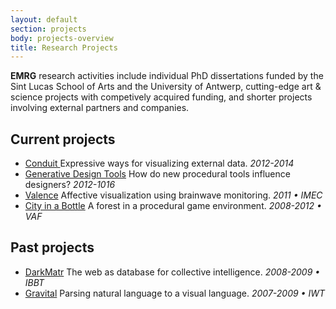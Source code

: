 ```yaml
---
layout: default
section: projects
body: projects-overview
title: Research Projects
---
```

**EMRG** research activities include individual PhD dissertations funded by the Sint Lucas School of Arts and the University of Antwerp, cutting-edge art &amp; science projects with competively acquired funding, and shorter projects involving external partners and companies.

Current projects
----------------

* [Conduit ](conduit.html) Expressive ways for visualizing external data. _2012-2014_
* [Generative Design Tools](impact-of-generative-design-tools.html) How do new procedural tools influence designers? _2012-1016_
* [Valence](valence.html) Affective visualization using brainwave monitoring. _2011 • IMEC_
* [City in a Bottle](city-in-a-bottle.html) A forest in a procedural game environment. _2008-2012 • VAF_

Past projects
-------------
* [DarkMatr](darkmatr.html) The web as database for collective intelligence. _2008-2009 • IBBT_
* [Gravital](gravital.html) Parsing natural language to a visual language. _2007-2009 • IWT_